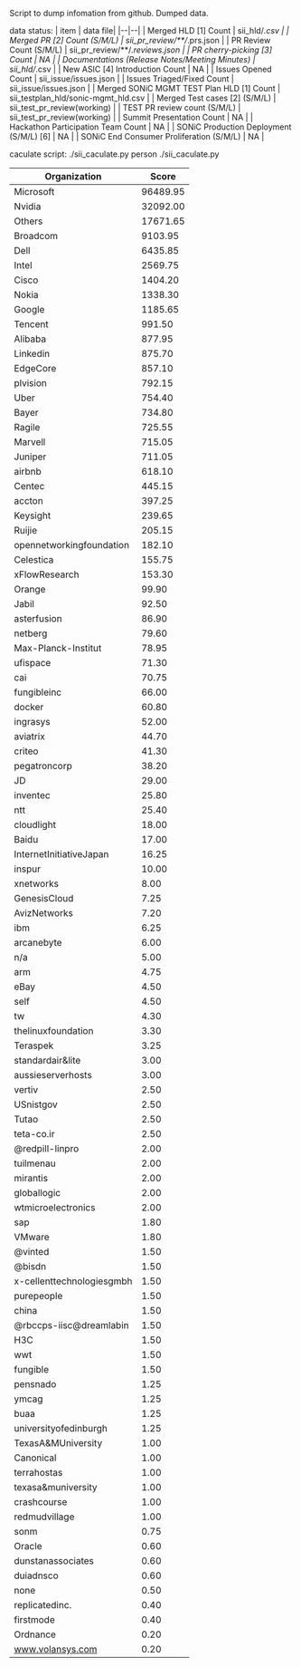 Script to dump infomation from github.
Dumped data.

data status:
| item | data file|
|--|--|
| Merged HLD [1] Count | sii_hld/*.csv |
| Merged PR [2] Count (S/M/L) | sii_pr_review/**/*.prs.json |
| PR Review Count (S/M/L) | sii_pr_review/**/*.reviews.json |
| PR cherry-picking [3] Count | NA |
| Documentations (Release Notes/Meeting Minutes) | sii_hld/*.csv |
| New ASIC [4] Introduction Count | NA |
| Issues Opened Count | sii_issue/issues.json |
| Issues Triaged/Fixed Count | sii_issue/issues.json |
| Merged SONiC MGMT TEST Plan HLD [1] Count | sii_testplan_hld/sonic-mgmt_hld.csv |
| Merged Test cases [2] (S/M/L) | sii_test_pr_review(working) |
| TEST PR review count (S/M/L) | sii_test_pr_review(working) |
| Summit Presentation Count | NA |
| Hackathon Participation Team Count | NA |
| SONiC Production Deployment (S/M/L) [6] | NA |
| SONiC End Consumer Proliferation (S/M/L) | NA |

caculate script:
./sii_caculate.py person
./sii_caculate.py


|Organization|Score                      |
| -- | -- |
|Microsoft|96489.95|
|Nvidia|32092.00|
|Others|17671.65|
|Broadcom|9103.95|
|Dell|6435.85|
|Intel|2569.75|
|Cisco|1404.20|
|Nokia|1338.30|
|Google|1185.65|
|Tencent|991.50|
|Alibaba|877.95|
|Linkedin|875.70|
|EdgeCore|857.10|
|plvision|792.15|
|Uber|754.40|
|Bayer|734.80|
|Ragile|725.55|
|Marvell|715.05|
|Juniper|711.05|
|airbnb|618.10|
|Centec|445.15|
|accton|397.25|
|Keysight|239.65|
|Ruijie|205.15|
|opennetworkingfoundation|182.10|
|Celestica|155.75|
|xFlowResearch|153.30|
|Orange|99.90|
|Jabil|92.50|
|asterfusion|86.90|
|netberg|79.60|
|Max-Planck-Institut|78.95|
|ufispace|71.30|
|cai|70.75|
|fungibleinc|66.00|
|docker|60.80|
|ingrasys|52.00|
|aviatrix|44.70|
|criteo|41.30|
|pegatroncorp|38.20|
|JD|29.00|
|inventec|25.80|
|ntt|25.40|
|cloudlight|18.00|
|Baidu|17.00|
|InternetInitiativeJapan|16.25|
|inspur|10.00|
|xnetworks|8.00|
|GenesisCloud|7.25|
|AvizNetworks|7.20|
|ibm|6.25|
|arcanebyte|6.00|
|n/a|5.00|
|arm|4.75|
|eBay|4.50|
|self|4.50|
|tw|4.30|
|thelinuxfoundation|3.30|
|Teraspek|3.25|
|standardair&lite|3.00|
|aussieserverhosts|3.00|
|vertiv|2.50|
|USnistgov|2.50|
|Tutao|2.50|
|teta-co.ir|2.50|
|@redpill-linpro|2.00|
|tuilmenau|2.00|
|mirantis|2.00|
|globallogic|2.00|
|wtmicroelectronics|2.00|
|sap|1.80|
|VMware|1.80|
|@vinted|1.50|
|@bisdn|1.50|
|x-cellenttechnologiesgmbh|1.50|
|purepeople|1.50|
|china|1.50|
|@rbccps-iisc@dreamlabin|1.50|
|H3C|1.50|
|wwt|1.50|
|fungible|1.50|
|pensnado|1.25|
|ymcag|1.25|
|buaa|1.25|
|universityofedinburgh|1.25|
|TexasA&MUniversity|1.00|
|Canonical|1.00|
|terrahostas|1.00|
|texasa&muniversity|1.00|
|crashcourse|1.00|
|redmudvillage|1.00|
|sonm|0.75|
|Oracle|0.60|
|dunstanassociates|0.60|
|duiadnsco|0.60|
|none|0.50|
|replicatedinc.|0.40|
|firstmode|0.40|
|Ordnance|0.20|
|www.volansys.com|0.20|
